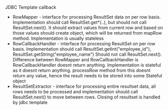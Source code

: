 JDBC Template callback
* RowMapper - interface for processing ResultSet data on per row basis. Implementation should call ResultSet.get*(..), but should not call ResultSet.next().
                It should extract values from current row and based on those values should create object, which will be returned from mapRow method. Implementation is usually stateless
* RowCallbackHandler - interface for processing ResultSet on per row basis. Implementation should call ResultSet.getInt("employee_id"), ResultSet.getString("employee_name")
                Should not call ResultSet.next().\
                Difference between RowMapper and RowCallbackHandler is RowCallbackHandler doesnt return anything. Implementation is stateful as it doesnt return anything.
                processRow method from this doesnt return any value, hence the result needs to be stored into some Stateful object
* ResultSetExtractor - interface for processing entire resultset data, all rows needs to be processed and implementation should call ResultSet.next() to move between rows.
                        Closing of resultset is handled by jdbc template